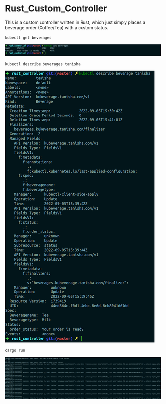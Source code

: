 # Rust_Custom_Controller

This is a custom controller written in Rust, which just simply places a beverage order (Coffee/Tea) with a custom status.

`kubectl get beverages`

![alt text](https://github.com/26tanishabanik/Rust_Custom_Controller/blob/main/assets/kubectl_get_beverages.png?raw=true)

`kubectl describe beverages tanisha`

![alt text](https://github.com/26tanishabanik/Rust_Custom_Controller/blob/main/assets/kubectl_describe_beverages_tanisha.png?raw=true)

`cargo run`

![alt text](https://github.com/26tanishabanik/Rust_Custom_Controller/blob/main/assets/controller_beverages.png?raw=true)

